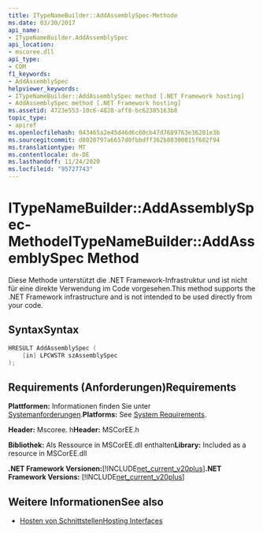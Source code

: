 ```yaml
---
title: ITypeNameBuilder::AddAssemblySpec-Methode
ms.date: 03/30/2017
api_name:
- ITypeNameBuilder.AddAssemblySpec
api_location:
- mscoree.dll
api_type:
- COM
f1_keywords:
- AddAssemblySpec
helpviewer_keywords:
- ITypeNameBuilder::AddAssemblySpec method [.NET Framework hosting]
- AddAssemblySpec method [.NET Framework hosting]
ms.assetid: 4723e553-10c6-4828-aff8-bc62385163b8
topic_type:
- apiref
ms.openlocfilehash: 043465a2e45d46d6c60cb47d7689763e36281e3b
ms.sourcegitcommit: d8020797a6657d0fbbdff362b80300815f682f94
ms.translationtype: MT
ms.contentlocale: de-DE
ms.lasthandoff: 11/24/2020
ms.locfileid: "95727743"
---
```

# <a name="itypenamebuilderaddassemblyspec-method"></a><span data-ttu-id="305c0-102">ITypeNameBuilder::AddAssemblySpec-Methode</span><span class="sxs-lookup"><span data-stu-id="305c0-102">ITypeNameBuilder::AddAssemblySpec Method</span></span>

<span data-ttu-id="305c0-103">Diese Methode unterstützt die .NET Framework-Infrastruktur und ist nicht für eine direkte Verwendung im Code vorgesehen.</span><span class="sxs-lookup"><span data-stu-id="305c0-103">This method supports the .NET Framework infrastructure and is not intended to be used directly from your code.</span></span>  
  
## <a name="syntax"></a><span data-ttu-id="305c0-104">Syntax</span><span class="sxs-lookup"><span data-stu-id="305c0-104">Syntax</span></span>  
  
```cpp  
HRESULT AddAssemblySpec (  
    [in] LPCWSTR szAssemblySpec  
);  
```  
  
## <a name="requirements"></a><span data-ttu-id="305c0-105">Requirements (Anforderungen)</span><span class="sxs-lookup"><span data-stu-id="305c0-105">Requirements</span></span>  

 <span data-ttu-id="305c0-106">**Plattformen:** Informationen finden Sie unter [Systemanforderungen](../../get-started/system-requirements.md).</span><span class="sxs-lookup"><span data-stu-id="305c0-106">**Platforms:** See [System Requirements](../../get-started/system-requirements.md).</span></span>  
  
 <span data-ttu-id="305c0-107">**Header:** Mscoree. h</span><span class="sxs-lookup"><span data-stu-id="305c0-107">**Header:** MSCorEE.h</span></span>  
  
 <span data-ttu-id="305c0-108">**Bibliothek:** Als Ressource in MSCorEE.dll enthalten</span><span class="sxs-lookup"><span data-stu-id="305c0-108">**Library:** Included as a resource in MSCorEE.dll</span></span>  
  
 <span data-ttu-id="305c0-109">**.NET Framework Versionen:**[!INCLUDE[net_current_v20plus](../../../../includes/net-current-v20plus-md.md)]</span><span class="sxs-lookup"><span data-stu-id="305c0-109">**.NET Framework Versions:** [!INCLUDE[net_current_v20plus](../../../../includes/net-current-v20plus-md.md)]</span></span>  
  
## <a name="see-also"></a><span data-ttu-id="305c0-110">Weitere Informationen</span><span class="sxs-lookup"><span data-stu-id="305c0-110">See also</span></span>

- [<span data-ttu-id="305c0-111">Hosten von Schnittstellen</span><span class="sxs-lookup"><span data-stu-id="305c0-111">Hosting Interfaces</span></span>](hosting-interfaces.md)
